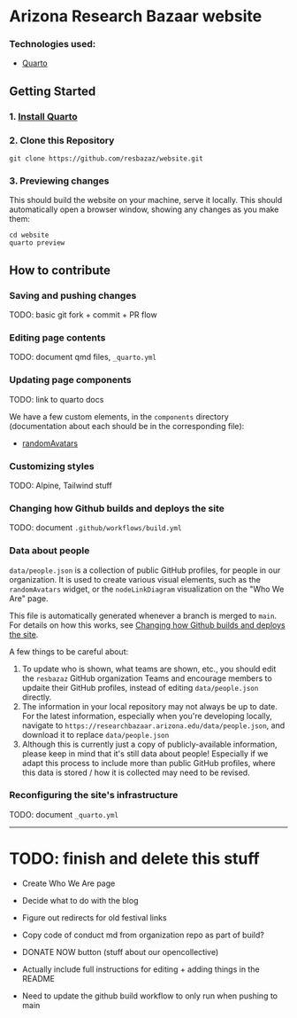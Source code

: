# Arizona Research Bazaar website

### Technologies used:

- [Quarto](https://nodejs.org/)

## Getting Started

### 1\. [Install Quarto](https://quarto.org/docs/get-started/)

### 2\. Clone this Repository

```
git clone https://github.com/resbazaz/website.git
```

### 3. Previewing changes

This should build the website on your machine, serve it locally. This should automatically open a browser window, showing any changes as you make them:

```
cd website
quarto preview
```

## How to contribute

### Saving and pushing changes

TODO: basic git fork + commit + PR flow

### Editing page contents

TODO: document qmd files, `_quarto.yml`

### Updating page components

TODO: link to quarto docs

We have a few custom elements, in the `components` directory (documentation about each should be in the corresponding file):

- [randomAvatars](https://github.com/resbazaz/website/blob/main/components/randomAvatars.ojs)

### Customizing styles

TODO: Alpine, Tailwind stuff

### Changing how Github builds and deploys the site

TODO: document `.github/workflows/build.yml`

### Data about people

`data/people.json` is a collection of public GitHub profiles, for people in our organization. It is used to create various visual elements, such as the `randomAvatars` widget, or the `nodeLinkDiagram` visualization on the "Who We Are" page.

This file is automatically generated whenever a branch is merged to `main`. For details on how this works, see [Changing how Github builds and deploys the site](#changing-how-github-builds-and-deploys-the-site).

A few things to be careful about:

1. To update who is shown, what teams are shown, etc., you should edit the `resbazaz` GitHub organization Teams and encourage members to updaite their GitHub profiles, instead of editing `data/people.json` directly.
2. The information in your local repository may not always be up to date. For the latest information, especially when you're developing locally, navigate to `https://researchbazaar.arizona.edu/data/people.json`, and download it to replace `data/people.json`
3. Although this is currently just a copy of publicly-available information, please keep in mind that it's still data about people! Especially if we adapt this process to include more than public GitHub profiles, where this data is stored / how it is collected may need to be revised.

### Reconfiguring the site's infrastructure

TODO: document `_quarto.yml`

---

# TODO: finish and delete this stuff

- Create Who We Are page

- Decide what to do with the blog

- Figure out redirects for old festival links

- Copy code of conduct md from organization repo as part of build?

- DONATE NOW button (stuff about our opencollective)

- Actually include full instructions for editing + adding things in the README

- Need to update the github build workflow to only run when pushing to main
